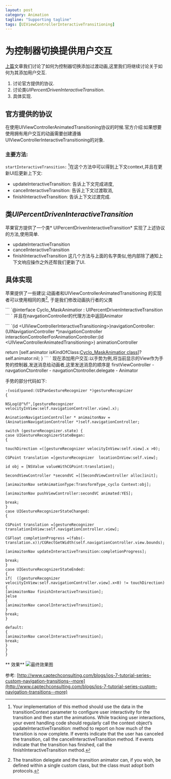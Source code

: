 ```yaml
---
layout: post
category: Animation
tagline: "Supporting tagline"
tags: [UIViewControllerInteractiveTransitioning]
---
```



# 为控制器切换提供用户交互
[上篇](http://crazyitm.github.io/2015/07/07/pushAnimtion/)文章我们讨论了如何为控制器切换添加过渡动画,这里我们将继续讨论关于如何为其添加用户交互.
1.   讨论官方提供的协议.
2.   讨论类*UIPercentDrivenInteractiveTransition*.
3.   具体实现.


## 官方提供的协议
在使用UIViewControllerAnimatedTransitioning协议的时候.官方介绍:如果想要使用拥有用户交互的动画需要创建遵循 UIViewControllerInteractiveTransitioning的对象.

### 主要方法:
`startInteractiveTransition:`
[^1]在这个方法中可以得到上下文context,并且在更新UI后更新上下文:
- updateInteractiveTransition: 告诉上下文完成进度,
- cancelInteractiveTransition: 告诉上下文过渡取消,
- finishInteractiveTransition: 告诉上下文过渡完成.

## 类*UIPercentDrivenInteractiveTransition*
苹果官方提供了一个类* UIPercentDrivenInteractiveTransition* 实现了上述协议的方法,使用简单.
- updateInteractiveTransition
- cancelInteractiveTransition
- finishInteractiveTransition
这几个方法与上面的名字类似,他内部除了通知上下文响应操作之外还帮我们更新了UI.

## 具体实现
苹果提供了一些建议:动画者和UIViewControllerAnimatedTransitioning 的实现者可以使用相同的类[^2], 于是我们修改动画执行者的父类

\`\`\`
\`@interface Cyclo\_MaskAnimatior : UIPercentDrivenInteractiveTransition
\`\`\`
\`
并且在navgationController的代理方法中返回Animator

\`\`\`
\`(id \<UIViewControllerInteractiveTransitioning\>)navigationController:(UINavigationController \*)navigationController
  interactionControllerForAnimationController:(id \<UIViewControllerAnimatedTransitioning\>) animationController

 return [self.animator isKindOfClass:[Cyclo\_MaskAnimatior class](#)]?self.animator:nil;
 }
\`\`\`
\`
现在添加用户交互:以手势为例,将当前显示的View作为手势的控制器,发送消息给动画者,这里发送消息的顺序是 firstViewController - navgationCtontroller - navgationCtontroller.delegate - Animator

手势的部分代码如下:


	-(void)paned:(UIPanGestureRecognizer *)gestureRecognizer
	{
	
	NSLog(@"%f",[gestureRecognizer velocityInView:self.navigationController.view].x);
	
	AninationNavigationController * animaitonNav =(AninationNavigationController *)self.navigationController;
	
	switch (gestureRecognizer.state) {
	case UIGestureRecognizerStateBegan:
	{
	
	touchDirection =([gestureRecognizer velocityInView:self.view].x >0);
	
	CGPoint translation =[gestureRecognizer  locationInView:self.view];
	
	id obj = [NSValue valueWithCGPoint:translation];
	
	SecondViewController *secondVC =[[SecondViewController alloc]init];
	
	[animaitonNav setAnimationType:TransformType_cyclo Context:obj];
	
	[animaitonNav pushViewController:secondVC animated:YES];
	
	break;
	}
	case UIGestureRecognizerStateChanged:
	{
	
	CGPoint translation =[gestureRecognizer  translationInView:self.navigationController.view];
	
	CGFloat completionProgress =(fabs(-translation.x))/CGRectGetWidth(self.navigationController.view.bounds);
	
	[animaitonNav updateInteractiveTransition:completionProgress];
	
	break;
	}
	case UIGestureRecognizerStateEnded:
	{
	if(  ([gestureRecognizer velocityInView:self.navigationController.view].x<0) != touchDirection)
	{
	[animaitonNav finishInteractiveTransition];
	}else
	{
	[animaitonNav cancelInteractiveTransition];
	}
	break;
	}
	
	default:
	{
	[animaitonNav cancelInteractiveTransition];
	break;
	}
	}
	}

** 效果**
![](assets/%7B%7Bsite.url%7D%7D/assets/interactionAnimation/InterActionAnimation.gif "最终效果图")


参考: [http://www.captechconsulting.com/blogs/ios-7-tutorial-series-custom-navigation-transitions--more](http://www.captechconsulting.com/blogs/ios-7-tutorial-series-custom-navigation-transitions--more)

[^1]:	Your implementation of this method should use the data in the transitionContext parameter to configure user interactivity for the transition and then start the animations. While tracking user interactions, your event handling code should regularly call the context object’s updateInteractiveTransition: method to report on how much of the transition is now complete. If events indicate that the user has canceled the transition, call the cancelInteractiveTransition method. If events indicate that the transition has finished, call the finishInteractiveTransition method.

[^2]:	The transition delegate and the transition animator can, if you wish, be defined within a single custom class, but the class must adopt both protocols.